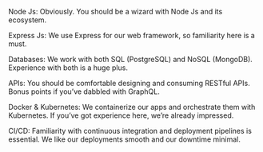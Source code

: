  

Node Js: Obviously. You should be a wizard with Node Js and its ecosystem.

Express Js: We use Express for our web framework, so familiarity here is a must.

Databases: We work with both SQL (PostgreSQL) and NoSQL (MongoDB). Experience with both is a huge plus.

APIs: You should be comfortable designing and consuming RESTful APIs. Bonus points if you’ve dabbled with GraphQL.

Docker & Kubernetes: We containerize our apps and orchestrate them with Kubernetes. If you’ve got experience here, we’re already impressed.

CI/CD: Familiarity with continuous integration and deployment pipelines is essential. We like our deployments smooth and our downtime minimal.